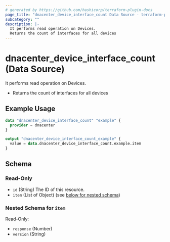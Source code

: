 ```yaml
---
# generated by https://github.com/hashicorp/terraform-plugin-docs
page_title: "dnacenter_device_interface_count Data Source - terraform-provider-dnacenter"
subcategory: ""
description: |-
  It performs read operation on Devices.
  Returns the count of interfaces for all devices
---
```


# dnacenter_device_interface_count (Data Source)

It performs read operation on Devices.

- Returns the count of interfaces for all devices

## Example Usage

```terraform
data "dnacenter_device_interface_count" "example" {
  provider = dnacenter
}

output "dnacenter_device_interface_count_example" {
  value = data.dnacenter_device_interface_count.example.item
}
```

<!-- schema generated by tfplugindocs -->
## Schema

### Read-Only

- `id` (String) The ID of this resource.
- `item` (List of Object) (see [below for nested schema](#nestedatt--item))

<a id="nestedatt--item"></a>
### Nested Schema for `item`

Read-Only:

- `response` (Number)
- `version` (String)


